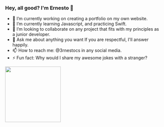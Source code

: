### Hey, all good? I'm Ernesto 👀

- 🔭 I’m currently working on creating a portfolio on my own website.
- 🌱 I’m currently learning Javascript, and practicing Swift.
- 👯 I’m looking to collaborate on any project that fits with my principles as a junior developer.
- 💬 Ask me about anything you want If you are respectful, I'll answer happily.
- 📫 How to reach me: @3rnestocs in any social media.
- ⚡ Fun fact: Why would I share my awesome jokes with a stranger?

<img height="180em" src="https://github-readme-stats.vercel.app/api?username=3rnestocs&show_icons=true&hide_border=true&&count_private=true&include_all_commits=true" />
